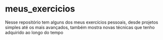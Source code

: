 # meus_exercicios
Nesse repositório tem alguns dos meus exercícios pessoais, desde projetos simples até os mais avançados, também mostra novas técnicas que tenho adquirido ao longo do tempo
